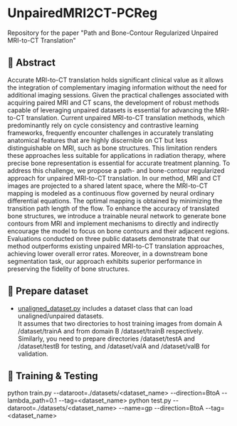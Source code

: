 # UnpairedMRI2CT-PCReg
Repository for the paper "Path and Bone-Contour Regularized Unpaired MRI-to-CT Translation"

## 📝 Abstract
Accurate MRI-to-CT translation holds significant clinical value as it allows the integration of complementary imaging information without the need for additional imaging sessions. Given the practical challenges associated with acquiring paired MRI and CT scans, the development of robust methods capable of leveraging unpaired datasets is essential for advancing the MRI-to-CT translation. Current unpaired MRI-to-CT translation methods, which predominantly rely on cycle consistency and contrastive learning frameworks, frequently encounter challenges in accurately translating anatomical features that are highly discernible on CT but less distinguishable on MRI, such as bone structures. This limitation renders these approaches less suitable for applications in radiation therapy, where precise bone representation is essential for accurate treatment planning. To address this challenge, we propose a path- and bone-contour regularized approach for unpaired MRI-to-CT translation. In our method, MRI and CT images are projected to a shared latent space, where the MRI-to-CT mapping is modeled as a continuous flow governed by neural ordinary differential equations. The optimal mapping is obtained by minimizing the transition path length of the flow. To enhance the accuracy of translated bone structures, we introduce a trainable neural network to generate bone contours from MRI and implement mechanisms to directly and indirectly encourage the model to focus on bone contours and their adjacent regions. Evaluations conducted on three public datasets demonstrate that our method outperforms existing unpaired MRI-to-CT translation approaches, achieving lower overall error rates. Moreover, in a downstream bone segmentation task, our approach exhibits superior performance in preserving the fidelity of bone structures.

<!-- ![aa](imgs/net.jpg) -->

## 📂 Prepare dataset  
* [unaligned_dataset.py](../data/unaligned_dataset.py) includes a dataset class that can load unaligned/unpaired datasets.  
It assumes that two directories to host training images from domain A /dataset/trainA and from domain B /dataset/trainB respectively.  
Similarly, you need to prepare directories /dataset/testA and /dataset/testB for testing, and /dataset/valA and /dataset/valB for validation.



## 🚀 Training & Testing
python train.py --dataroot=./datasets/<dataset_name> --direction=BtoA --lambda_path=0.1 --tag=<dataset_name>
python test.py --dataroot=./datasets/<dataset_name> --name=gp --direction=BtoA --tag=<dataset_name> 

